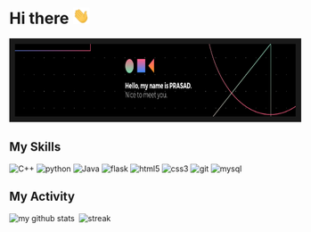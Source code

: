 # Hi there <img src="https://raw.githubusercontent.com/ABSphreak/ABSphreak/master/gifs/Hi.gif" width="30px">
<p>
<img src="https://github.com/prasad145/prasad145/blob/main/Banner.png" width="100%" height="130" border="10"/>
  
## My Skills

<p align="left">
<img src="https://i.pinimg.com/originals/99/f8/87/99f887833c475448723d3c9ac16c179b.png" alt="C++" width="40" height="40"/> 
<img src="https://cdn3.iconfinder.com/data/icons/logos-and-brands-adobe/512/267_Python-512.png" alt="python" width="40" height="40"/>
<img src="https://encrypted-tbn0.gstatic.com/images?q=tbn:ANd9GcQYY31U1ryM1lggsloYppz227oUXoPFFGSM_w&usqp=CAU" alt="Java" width="40" height="40"/>
<img src="https://encrypted-tbn0.gstatic.com/images?q=tbn:ANd9GcSFLef3ojOQLTkRqk-D3QclWG1TInu-oYiEMQ&usqp=CAU" alt="flask" height="40"/>
<img src="https://upload.wikimedia.org/wikipedia/commons/thumb/6/61/HTML5_logo_and_wordmark.svg/512px-HTML5_logo_and_wordmark.svg.png" alt="html5" height="40"/> 
<img src="https://upload.wikimedia.org/wikipedia/commons/thumb/d/d5/CSS3_logo_and_wordmark.svg/1200px-CSS3_logo_and_wordmark.svg.png" alt="css3" height="40"/> 
<img src="https://www.vectorlogo.zone/logos/git-scm/git-scm-icon.svg" alt="git" width="40" height="40"/> 
<img src="https://i.pinimg.com/originals/50/f1/58/50f1582a95bdac10f1c3fa295c8b947b.png" alt="mysql" width="40" height="40"/>
  
</p>

## My Activity
<p>
    <img src="https://github-readme-stats.vercel.app/api?username=prasad145&theme=blue-green" alt="my github stats" width="420"/>&nbsp;
    <img src="https://github-readme-streak-stats.herokuapp.com/?user=prasad145&theme=blue-green" alt="streak" height="165">
</p>

<!--p>
  
  [![Prasad's github stats](https://github-readme-stats.vercel.app/api?username=prasad145&theme=blue-green)](https://github.com/prasad145/github-readme-stats)
  
  [![Prasad's github streak](https://github-readme-streak-stats.herokuapp.com/?user=prasad145&theme=blue-green)](https://github.com/prasad145/github-readme-streak-stats)
</p-->
